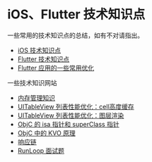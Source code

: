 # iOS、Flutter 技术知识点

一些常用的技术知识点的总结，如有不对请指出。

- [iOS 技术知识点](./ios.md)
- [Flutter 技术知识点](./flutter.md)
- [Flutter 应用的一些常用优化](./flutter_optimization.md)

一些技术知识网站

- [内存管理知识](https://www.jianshu.com/p/130746a4429e)
- [UITableView 列表性能优化：cell高度缓存](http://blog.sunnyxx.com/2015/05/17/cell-height-calculation/)
- [UITableView 列表性能优化：图层渲染](https://blog.ibireme.com/2015/11/12/smooth_user_interfaces_for_ios/)
- [ObjC 的 isa 指针和 superClass 指针](https://blog.csdn.net/weixin_38633659/article/details/124544684)
- [ObjC 中的 KVO 原理](https://juejin.cn/post/6939858821581897741)
- [响应链](https://blog.csdn.net/chun799/article/details/8223612)
- [RunLoop 面试题](https://zhuanlan.zhihu.com/p/419622267)
